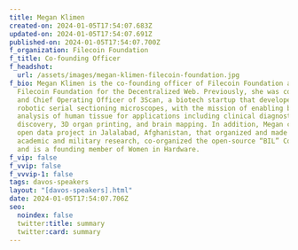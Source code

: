 ```yaml
---
title: Megan Klimen
created-on: 2024-01-05T17:54:07.683Z
updated-on: 2024-01-05T17:54:07.691Z
published-on: 2024-01-05T17:54:07.700Z
f_organization: Filecoin Foundation
f_title: Co-founding Officer
f_headshot:
  url: /assets/images/megan-klimen-filecoin-foundation.jpg
f_bio: Megan Klimen is the co-founding officer of Filecoin Foundation and
  Filecoin Foundation for the Decentralized Web. Previously, she was co-founder
  and Chief Operating Officer of 3Scan, a biotech startup that developed 3D
  robotic serial sectioning microscopes, with the mission of enabling big data
  analysis of human tissue for applications including clinical diagnostics, drug
  discovery, 3D organ printing, and brain mapping. In addition, Megan co-ran an
  open data project in Jalalabad, Afghanistan, that organized and made available
  academic and military research, co-organized the open-source “BIL” Conference,
  and is a founding member of Women in Hardware.
f_vip: false
f_vvip: false
f_vvvip-1: false
tags: davos-speakers
layout: "[davos-speakers].html"
date: 2024-01-05T17:54:07.706Z
seo:
  noindex: false
  twitter:title: summary
  twitter:card: summary
---
```

